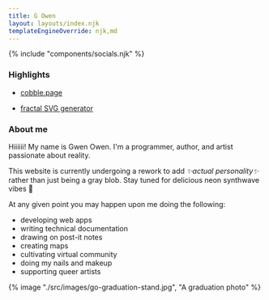 ```yaml
---
title: G Owen
layout: layouts/index.njk
templateEngineOverride: njk,md
---
```


{% include "components/socials.njk" %}

### Highlights

* [cobble.page](http://cobble.page)

* [fractal SVG generator](/projects/fractal-svg/)

### About me

Hiiiiii! My name is Gwen Owen. I'm a programmer, author, and artist passionate about reality.

This website is currently undergoing a rework to add *✨actual personality✨* rather than just being a gray blob. Stay tuned for delicious neon synthwave vibes 🌇

At any given point you may happen upon me doing the following:
* developing web apps
* writing technical documentation
* drawing on post-it notes
* creating maps
* cultivating virtual community
* doing my nails and makeup
* supporting queer artists

{% image "./src/images/go-graduation-stand.jpg", "A graduation photo" %}
